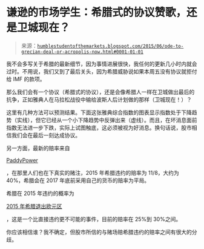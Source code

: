 <!--yml

分类：未分类

date: 2024-05-18 03:20:26

-->

# 谦逊的市场学生：希腊式的协议赞歌，还是卫城现在？

> 来源：[`humblestudentofthemarkets.blogspot.com/2015/06/ode-to-grecian-deal-or-acropolis-now.html#0001-01-01`](https://humblestudentofthemarkets.blogspot.com/2015/06/ode-to-grecian-deal-or-acropolis-now.html#0001-01-01)

我不会多写关于希腊的最新细节，因为事情进展很快，我任何的更新几小时内就会过时。不用说，我们又到了最后关头，因为希腊威胁说如果本周五没有协议就拒付给 IMF 的款项。

那么我们会有一个协议（希腊式的协议），还是会像希腊人一样在卫城做出最后的抗争，正如雅典人在马拉松战役中输给波斯人后计划做的那样（卫城现在！）？

这里有几种方法可以预测结果。下面这张雅典综合指数的图表显示指数处于下降趋势（实线），但它已经从一个小下降趋势中反弹出来（虚线）。而且，在坏消息面前指数无法进一步下跌，实际上试图触底，这必须被视为好消息。换句话说，股市相信我们会在最后一刻达成协议。

另一方面，最新的赔率来自

[PaddyPower](http://www.paddypower.com/bet/novelty-betting/other-politics/european-politics/Greece-2015-Specials-8269924.html?force_racing_css=N)

，在那里人们也在下真实的赌注，2015 年希腊违约的赔率为 11/8，大约为 40%，希腊会在 2017 年底前采用自己的货币的赔率为平局。

希腊在 2015 年违约的概率为

[2015 年希腊退出欧元区](http://www.oddschecker.com/politics/european-politics/will-greece-exit-the-eurozone-in-2015)

，这是一个比直接违约更不可能的事件，目前的赔率在 25%到 30%之间。

你应该相信谁？我不确定，但股市所信的与赌场赔希腊违约的赔率之间有很大的分歧。
